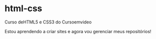 # html-css
 Curso deHTML5 e CSS3 do Cursoemvideo

 Estou aprendendo a criar sites e agora vou gerenciar meus repositórios!

